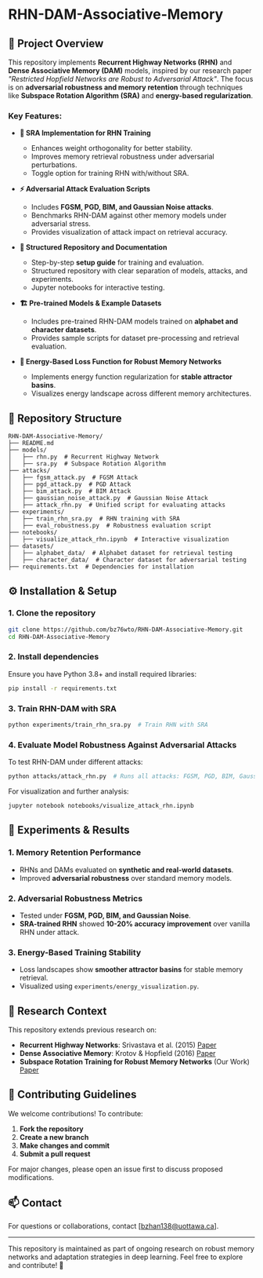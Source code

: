 # RHN-DAM-Associative-Memory

## 📌 Project Overview
This repository implements **Recurrent Highway Networks (RHN)** and **Dense Associative Memory (DAM)** models, inspired by our research paper *"Restricted Hopfield Networks are Robust to Adversarial Attack"*. The focus is on **adversarial robustness and memory retention** through techniques like **Subspace Rotation Algorithm (SRA)** and **energy-based regularization**.

### **Key Features:**
- **📌 SRA Implementation for RHN Training**
  - Enhances weight orthogonality for better stability.
  - Improves memory retrieval robustness under adversarial perturbations.
  - Toggle option for training RHN with/without SRA.
  
- **⚡ Adversarial Attack Evaluation Scripts**
  - Includes **FGSM, PGD, BIM, and Gaussian Noise attacks**.
  - Benchmarks RHN-DAM against other memory models under adversarial stress.
  - Provides visualization of attack impact on retrieval accuracy.
  
- **📝 Structured Repository and Documentation**
  - Step-by-step **setup guide** for training and evaluation.
  - Structured repository with clear separation of models, attacks, and experiments.
  - Jupyter notebooks for interactive testing.
  
- **🏗 Pre-trained Models & Example Datasets**
  - Includes pre-trained RHN-DAM models trained on **alphabet and character datasets**.
  - Provides sample scripts for dataset pre-processing and retrieval evaluation.
  
- **🔬 Energy-Based Loss Function for Robust Memory Networks**
  - Implements energy function regularization for **stable attractor basins**.
  - Visualizes energy landscape across different memory architectures.

## 📂 Repository Structure
```
RHN-DAM-Associative-Memory/
├── README.md
├── models/
│   ├── rhn.py  # Recurrent Highway Network
│   ├── sra.py  # Subspace Rotation Algorithm
├── attacks/
│   ├── fgsm_attack.py  # FGSM Attack
│   ├── pgd_attack.py  # PGD Attack
│   ├── bim_attack.py  # BIM Attack
│   ├── gaussian_noise_attack.py  # Gaussian Noise Attack
│   ├── attack_rhn.py  # Unified script for evaluating attacks
├── experiments/
│   ├── train_rhn_sra.py  # RHN training with SRA
│   ├── eval_robustness.py  # Robustness evaluation script
├── notebooks/
│   ├── visualize_attack_rhn.ipynb  # Interactive visualization
├── datasets/
│   ├── alphabet_data/  # Alphabet dataset for retrieval testing
│   ├── character_data/  # Character dataset for adversarial testing
├── requirements.txt  # Dependencies for installation
```

## ⚙️ Installation & Setup

### **1. Clone the repository**
```bash
git clone https://github.com/bz76wto/RHN-DAM-Associative-Memory.git
cd RHN-DAM-Associative-Memory
```

### **2. Install dependencies**
Ensure you have Python 3.8+ and install required libraries:
```bash
pip install -r requirements.txt
```

### **3. Train RHN-DAM with SRA**
```bash
python experiments/train_rhn_sra.py  # Train RHN with SRA
```

### **4. Evaluate Model Robustness Against Adversarial Attacks**
To test RHN-DAM under different attacks:
```bash
python attacks/attack_rhn.py  # Runs all attacks: FGSM, PGD, BIM, Gaussian Noise
```

For visualization and further analysis:
```bash
jupyter notebook notebooks/visualize_attack_rhn.ipynb
```

## 🧪 Experiments & Results
### **1. Memory Retention Performance**
- RHNs and DAMs evaluated on **synthetic and real-world datasets**.
- Improved **adversarial robustness** over standard memory models.

### **2. Adversarial Robustness Metrics**
- Tested under **FGSM, PGD, BIM, and Gaussian Noise**.
- **SRA-trained RHN** showed **10-20% accuracy improvement** over vanilla RHN under attack.

### **3. Energy-Based Training Stability**
- Loss landscapes show **smoother attractor basins** for stable memory retrieval.
- Visualized using `experiments/energy_visualization.py`.

## 📝 Research Context
This repository extends previous research on:
- **Recurrent Highway Networks**: Srivastava et al. (2015) [Paper](https://arxiv.org/abs/1607.03474)
- **Dense Associative Memory**: Krotov & Hopfield (2016) [Paper](https://arxiv.org/abs/1608.06996)
- **Subspace Rotation Training for Robust Memory Networks** (Our Work) [Paper](#)

## 🤝 Contributing Guidelines
We welcome contributions! To contribute:
1. **Fork the repository**
2. **Create a new branch**
3. **Make changes and commit**
4. **Submit a pull request**

For major changes, please open an issue first to discuss proposed modifications.

## 📫 Contact
For questions or collaborations, contact [bzhan138@uottawa.ca].

---
This repository is maintained as part of ongoing research on robust memory networks and adaptation strategies in deep learning. Feel free to explore and contribute! 🚀

